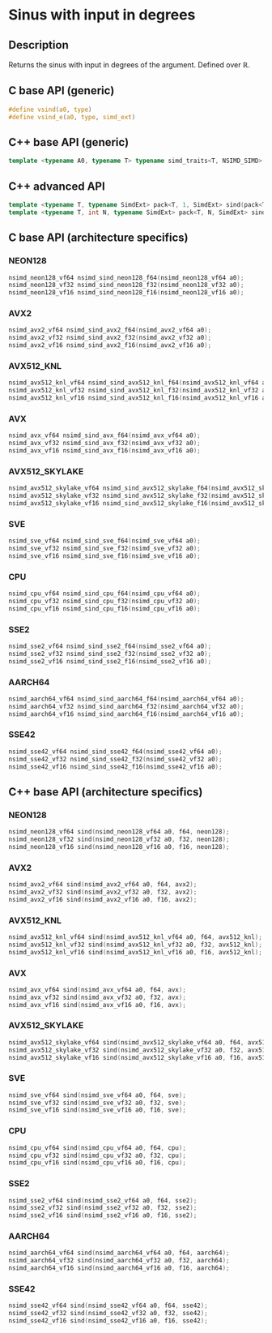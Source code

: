 <!--

Copyright (c) 2019 Agenium Scale

Permission is hereby granted, free of charge, to any person obtaining a copy
of this software and associated documentation files (the "Software"), to deal
in the Software without restriction, including without limitation the rights
to use, copy, modify, merge, publish, distribute, sublicense, and/or sell
copies of the Software, and to permit persons to whom the Software is
furnished to do so, subject to the following conditions:

The above copyright notice and this permission notice shall be included in all
copies or substantial portions of the Software.

THE SOFTWARE IS PROVIDED "AS IS", WITHOUT WARRANTY OF ANY KIND, EXPRESS OR
IMPLIED, INCLUDING BUT NOT LIMITED TO THE WARRANTIES OF MERCHANTABILITY,
FITNESS FOR A PARTICULAR PURPOSE AND NONINFRINGEMENT. IN NO EVENT SHALL THE
AUTHORS OR COPYRIGHT HOLDERS BE LIABLE FOR ANY CLAIM, DAMAGES OR OTHER
LIABILITY, WHETHER IN AN ACTION OF CONTRACT, TORT OR OTHERWISE, ARISING FROM,
OUT OF OR IN CONNECTION WITH THE SOFTWARE OR THE USE OR OTHER DEALINGS IN THE
SOFTWARE.

-->

# Sinus with input in degrees

## Description

Returns the sinus with input in degrees of the argument. Defined over $ℝ$.

## C base API (generic)

```c
#define vsind(a0, type)
#define vsind_e(a0, type, simd_ext)
```

## C++ base API (generic)

```c++
template <typename A0, typename T> typename simd_traits<T, NSIMD_SIMD>::simd_vector sind(A0 a0, T);
```

## C++ advanced API

```c++
template <typename T, typename SimdExt> pack<T, 1, SimdExt> sind(pack<T, 1, SimdExt> const& a0);
template <typename T, int N, typename SimdExt> pack<T, N, SimdExt> sind(pack<T, N, SimdExt> const& a0);
```

## C base API (architecture specifics)

### NEON128

```c
nsimd_neon128_vf64 nsimd_sind_neon128_f64(nsimd_neon128_vf64 a0);
nsimd_neon128_vf32 nsimd_sind_neon128_f32(nsimd_neon128_vf32 a0);
nsimd_neon128_vf16 nsimd_sind_neon128_f16(nsimd_neon128_vf16 a0);
```

### AVX2

```c
nsimd_avx2_vf64 nsimd_sind_avx2_f64(nsimd_avx2_vf64 a0);
nsimd_avx2_vf32 nsimd_sind_avx2_f32(nsimd_avx2_vf32 a0);
nsimd_avx2_vf16 nsimd_sind_avx2_f16(nsimd_avx2_vf16 a0);
```

### AVX512_KNL

```c
nsimd_avx512_knl_vf64 nsimd_sind_avx512_knl_f64(nsimd_avx512_knl_vf64 a0);
nsimd_avx512_knl_vf32 nsimd_sind_avx512_knl_f32(nsimd_avx512_knl_vf32 a0);
nsimd_avx512_knl_vf16 nsimd_sind_avx512_knl_f16(nsimd_avx512_knl_vf16 a0);
```

### AVX

```c
nsimd_avx_vf64 nsimd_sind_avx_f64(nsimd_avx_vf64 a0);
nsimd_avx_vf32 nsimd_sind_avx_f32(nsimd_avx_vf32 a0);
nsimd_avx_vf16 nsimd_sind_avx_f16(nsimd_avx_vf16 a0);
```

### AVX512_SKYLAKE

```c
nsimd_avx512_skylake_vf64 nsimd_sind_avx512_skylake_f64(nsimd_avx512_skylake_vf64 a0);
nsimd_avx512_skylake_vf32 nsimd_sind_avx512_skylake_f32(nsimd_avx512_skylake_vf32 a0);
nsimd_avx512_skylake_vf16 nsimd_sind_avx512_skylake_f16(nsimd_avx512_skylake_vf16 a0);
```

### SVE

```c
nsimd_sve_vf64 nsimd_sind_sve_f64(nsimd_sve_vf64 a0);
nsimd_sve_vf32 nsimd_sind_sve_f32(nsimd_sve_vf32 a0);
nsimd_sve_vf16 nsimd_sind_sve_f16(nsimd_sve_vf16 a0);
```

### CPU

```c
nsimd_cpu_vf64 nsimd_sind_cpu_f64(nsimd_cpu_vf64 a0);
nsimd_cpu_vf32 nsimd_sind_cpu_f32(nsimd_cpu_vf32 a0);
nsimd_cpu_vf16 nsimd_sind_cpu_f16(nsimd_cpu_vf16 a0);
```

### SSE2

```c
nsimd_sse2_vf64 nsimd_sind_sse2_f64(nsimd_sse2_vf64 a0);
nsimd_sse2_vf32 nsimd_sind_sse2_f32(nsimd_sse2_vf32 a0);
nsimd_sse2_vf16 nsimd_sind_sse2_f16(nsimd_sse2_vf16 a0);
```

### AARCH64

```c
nsimd_aarch64_vf64 nsimd_sind_aarch64_f64(nsimd_aarch64_vf64 a0);
nsimd_aarch64_vf32 nsimd_sind_aarch64_f32(nsimd_aarch64_vf32 a0);
nsimd_aarch64_vf16 nsimd_sind_aarch64_f16(nsimd_aarch64_vf16 a0);
```

### SSE42

```c
nsimd_sse42_vf64 nsimd_sind_sse42_f64(nsimd_sse42_vf64 a0);
nsimd_sse42_vf32 nsimd_sind_sse42_f32(nsimd_sse42_vf32 a0);
nsimd_sse42_vf16 nsimd_sind_sse42_f16(nsimd_sse42_vf16 a0);
```

## C++ base API (architecture specifics)

### NEON128

```c
nsimd_neon128_vf64 sind(nsimd_neon128_vf64 a0, f64, neon128);
nsimd_neon128_vf32 sind(nsimd_neon128_vf32 a0, f32, neon128);
nsimd_neon128_vf16 sind(nsimd_neon128_vf16 a0, f16, neon128);
```

### AVX2

```c
nsimd_avx2_vf64 sind(nsimd_avx2_vf64 a0, f64, avx2);
nsimd_avx2_vf32 sind(nsimd_avx2_vf32 a0, f32, avx2);
nsimd_avx2_vf16 sind(nsimd_avx2_vf16 a0, f16, avx2);
```

### AVX512_KNL

```c
nsimd_avx512_knl_vf64 sind(nsimd_avx512_knl_vf64 a0, f64, avx512_knl);
nsimd_avx512_knl_vf32 sind(nsimd_avx512_knl_vf32 a0, f32, avx512_knl);
nsimd_avx512_knl_vf16 sind(nsimd_avx512_knl_vf16 a0, f16, avx512_knl);
```

### AVX

```c
nsimd_avx_vf64 sind(nsimd_avx_vf64 a0, f64, avx);
nsimd_avx_vf32 sind(nsimd_avx_vf32 a0, f32, avx);
nsimd_avx_vf16 sind(nsimd_avx_vf16 a0, f16, avx);
```

### AVX512_SKYLAKE

```c
nsimd_avx512_skylake_vf64 sind(nsimd_avx512_skylake_vf64 a0, f64, avx512_skylake);
nsimd_avx512_skylake_vf32 sind(nsimd_avx512_skylake_vf32 a0, f32, avx512_skylake);
nsimd_avx512_skylake_vf16 sind(nsimd_avx512_skylake_vf16 a0, f16, avx512_skylake);
```

### SVE

```c
nsimd_sve_vf64 sind(nsimd_sve_vf64 a0, f64, sve);
nsimd_sve_vf32 sind(nsimd_sve_vf32 a0, f32, sve);
nsimd_sve_vf16 sind(nsimd_sve_vf16 a0, f16, sve);
```

### CPU

```c
nsimd_cpu_vf64 sind(nsimd_cpu_vf64 a0, f64, cpu);
nsimd_cpu_vf32 sind(nsimd_cpu_vf32 a0, f32, cpu);
nsimd_cpu_vf16 sind(nsimd_cpu_vf16 a0, f16, cpu);
```

### SSE2

```c
nsimd_sse2_vf64 sind(nsimd_sse2_vf64 a0, f64, sse2);
nsimd_sse2_vf32 sind(nsimd_sse2_vf32 a0, f32, sse2);
nsimd_sse2_vf16 sind(nsimd_sse2_vf16 a0, f16, sse2);
```

### AARCH64

```c
nsimd_aarch64_vf64 sind(nsimd_aarch64_vf64 a0, f64, aarch64);
nsimd_aarch64_vf32 sind(nsimd_aarch64_vf32 a0, f32, aarch64);
nsimd_aarch64_vf16 sind(nsimd_aarch64_vf16 a0, f16, aarch64);
```

### SSE42

```c
nsimd_sse42_vf64 sind(nsimd_sse42_vf64 a0, f64, sse42);
nsimd_sse42_vf32 sind(nsimd_sse42_vf32 a0, f32, sse42);
nsimd_sse42_vf16 sind(nsimd_sse42_vf16 a0, f16, sse42);
```